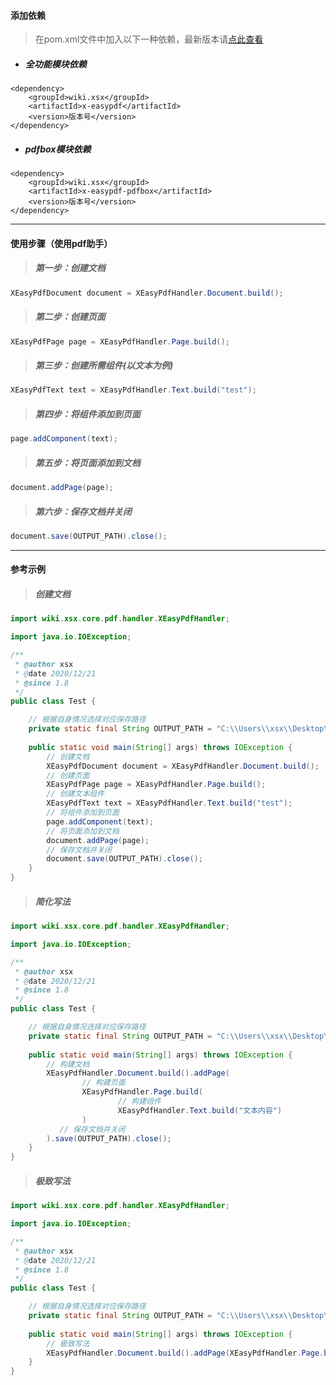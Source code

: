 #### 添加依赖
> 在pom.xml文件中加入以下一种依赖，最新版本请[点此查看](https://search.maven.org/search?q=x-easypdf "最新版本")

- ##### 全功能模块依赖
```
<dependency>
    <groupId>wiki.xsx</groupId>
    <artifactId>x-easypdf</artifactId>
    <version>版本号</version>
</dependency>
```

- ##### pdfbox模块依赖
```
<dependency>
    <groupId>wiki.xsx</groupId>
    <artifactId>x-easypdf-pdfbox</artifactId>
    <version>版本号</version>
</dependency>
```

---

#### 使用步骤（使用pdf助手）
> ##### 第一步：创建文档

```java
XEasyPdfDocument document = XEasyPdfHandler.Document.build();
```

> ##### 第二步：创建页面

```java
XEasyPdfPage page = XEasyPdfHandler.Page.build();
```

> ##### 第三步：创建所需组件(以文本为例)

```java
XEasyPdfText text = XEasyPdfHandler.Text.build("test");
```

> ##### 第四步：将组件添加到页面

```java
page.addComponent(text);
```

> ##### 第五步：将页面添加到文档

```java
document.addPage(page);
```

> ##### 第六步：保存文档并关闭

```java
document.save(OUTPUT_PATH).close();
```

---

#### 参考示例

> ##### 创建文档

```java
import wiki.xsx.core.pdf.handler.XEasyPdfHandler;

import java.io.IOException;

/**
 * @author xsx
 * @date 2020/12/21
 * @since 1.8
 */
public class Test {

    // 根据自身情况选择对应保存路径
    private static final String OUTPUT_PATH = "C:\\Users\\xsx\\Desktop\\pdf\\test\\doc\\x-easypdf.pdf";
    
    public static void main(String[] args) throws IOException {
        // 创建文档
        XEasyPdfDocument document = XEasyPdfHandler.Document.build();
        // 创建页面
        XEasyPdfPage page = XEasyPdfHandler.Page.build();
        // 创建文本组件
        XEasyPdfText text = XEasyPdfHandler.Text.build("test");
        // 将组件添加到页面
        page.addComponent(text);
        // 将页面添加到文档
        document.addPage(page);
        // 保存文档并关闭
        document.save(OUTPUT_PATH).close();
    }
}
```

> ##### 简化写法

```java
import wiki.xsx.core.pdf.handler.XEasyPdfHandler;

import java.io.IOException;

/**
 * @author xsx
 * @date 2020/12/21
 * @since 1.8
 */
public class Test {

    // 根据自身情况选择对应保存路径
    private static final String OUTPUT_PATH = "C:\\Users\\xsx\\Desktop\\pdf\\test\\doc\\x-easypdf.pdf";
    
    public static void main(String[] args) throws IOException {
        // 构建文档
        XEasyPdfHandler.Document.build().addPage(
                // 构建页面
                XEasyPdfHandler.Page.build(
                        // 构建组件
                        XEasyPdfHandler.Text.build("文本内容")
                )
           // 保存文档并关闭
        ).save(OUTPUT_PATH).close();
    }
}
```

> ##### 极致写法

```java
import wiki.xsx.core.pdf.handler.XEasyPdfHandler;

import java.io.IOException;

/**
 * @author xsx
 * @date 2020/12/21
 * @since 1.8
 */
public class Test {

    // 根据自身情况选择对应保存路径
    private static final String OUTPUT_PATH = "C:\\Users\\xsx\\Desktop\\pdf\\test\\doc\\x-easypdf.pdf";
    
    public static void main(String[] args) throws IOException {
        // 极致写法
        XEasyPdfHandler.Document.build().addPage(XEasyPdfHandler.Page.build(XEasyPdfHandler.Text.build("文本内容"))).save(OUTPUT_PATH).close();
    }
}
```
